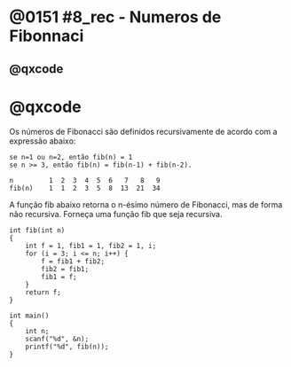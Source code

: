 # @0151 #8_rec - Numeros de Fibonnaci
## @qxcode

# @qxcode

Os números de Fibonacci são definidos recursivamente de acordo com a expressão abaixo:

`se n=1 ou n=2, então fib(n) = 1`  
`se n >= 3, então fib(n) = fib(n-1) + fib(n-2).`

    n         1  2  3  4  5  6   7   8   9
    fib(n)    1  1  2  3  5  8  13  21  34

A função fib abaixo retorna o n-ésimo número de Fibonacci, mas de forma não recursiva. Forneça uma função fib que seja recursiva.

    int fib(int n)
    {
        int f = 1, fib1 = 1, fib2 = 1, i;
        for (i = 3; i <= n; i++) {
            f = fib1 + fib2;
            fib2 = fib1;
            fib1 = f;
        }
        return f;
    }
    
    int main()
    {
        int n;
        scanf("%d", &n);
        printf("%d", fib(n));
    }